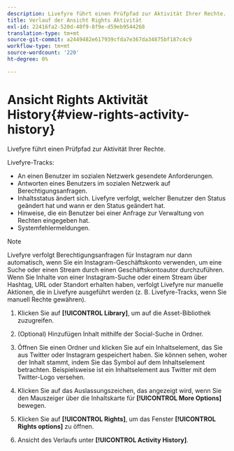 ```yaml
---
description: Livefyre führt einen Prüfpfad zur Aktivität Ihrer Rechte.
title: Verlauf der Ansicht Rights Aktivität
exl-id: 22416fa2-520d-40f9-8f9e-d59eb9544268
translation-type: tm+mt
source-git-commit: a2449482e617939cfda7e367da34875bf187c4c9
workflow-type: tm+mt
source-wordcount: '220'
ht-degree: 0%

---
```


# Ansicht Rights Aktivität History{#view-rights-activity-history}

Livefyre führt einen Prüfpfad zur Aktivität Ihrer Rechte.

Livefyre-Tracks:

* An einen Benutzer im sozialen Netzwerk gesendete Anforderungen.
* Antworten eines Benutzers im sozialen Netzwerk auf Berechtigungsanfragen.
* Inhaltsstatus ändert sich. Livefyre verfolgt, welcher Benutzer den Status geändert hat und wann er den Status geändert hat.
* Hinweise, die ein Benutzer bei einer Anfrage zur Verwaltung von Rechten eingegeben hat.
* Systemfehlermeldungen.

>[!NOTE]
>
>Livefyre verfolgt Berechtigungsanfragen für Instagram nur dann automatisch, wenn Sie ein Instagram-Geschäftskonto verwenden, um eine Suche oder einen Stream durch einen Geschäftskontoautor durchzuführen. Wenn Sie Inhalte von einer Instagram-Suche oder einem Stream über Hashtag, URL oder Standort erhalten haben, verfolgt Livefyre nur manuelle Aktionen, die in Livefyre ausgeführt werden (z. B. Livefyre-Tracks, wenn Sie manuell Rechte gewähren).

1. Klicken Sie auf **[!UICONTROL Library]**, um auf die Asset-Bibliothek zuzugreifen.
1. (Optional) Hinzufügen Inhalt mithilfe der Social-Suche in Ordner.
1. Öffnen Sie einen Ordner und klicken Sie auf ein Inhaltselement, das Sie aus Twitter oder Instagram gespeichert haben. Sie können sehen, woher der Inhalt stammt, indem Sie das Symbol auf dem Inhaltselement betrachten. Beispielsweise ist ein Inhaltselement aus Twitter mit dem Twitter-Logo versehen.
1. Klicken Sie auf das Auslassungszeichen, das angezeigt wird, wenn Sie den Mauszeiger über die Inhaltskarte für **[!UICONTROL More Options]** bewegen.
1. Klicken Sie auf **[!UICONTROL Rights]**, um das Fenster **[!UICONTROL Rights options]** zu öffnen.

1. Ansicht des Verlaufs unter **[!UICONTROL Activity History]**.
